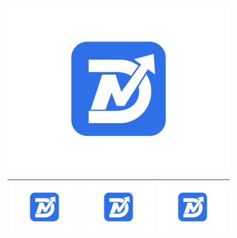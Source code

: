 ![LOGO-01](/img/LOGOZUHE/LOGO-01.png)

![LOGO-01](/img/LOGOZUHE/LOGO-01.png) | ![LOGO-01](/img/LOGOZUHE/LOGO-01.png) | ![LOGO-01](/img/LOGOZUHE/LOGO-01.png)
------------ | ------------- | ------------- |
